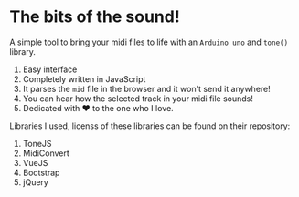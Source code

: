 # The bits of the sound!
A simple tool to bring your midi files to life with an `Arduino uno` and `tone()` library. 

1. Easy interface
2. Completely written in JavaScript
3. It parses the `mid` file in the browser and it won't send it anywhere!
4. You can hear how the selected track in your midi file sounds!
5. Dedicated with ❤ to the one who I love.


Libraries I used, licenss of these libraries can be found on their repository:
1. ToneJS
2. MidiConvert
3. VueJS
4. Bootstrap
5. jQuery
